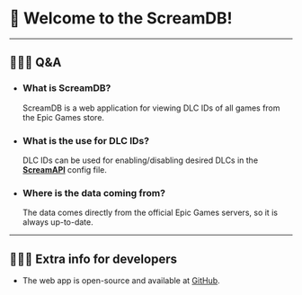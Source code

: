 # 🐨 Welcome to the ScreamDB!

___

## 🙋🏻‍♀️ Q&A

* ### What is ScreamDB?
  ScreamDB is a web application for viewing DLC IDs of all games from the Epic Games store.

* ### What is the use for DLC IDs?
  DLC IDs can be used for enabling/disabling desired DLCs in the **[ScreamAPI]** config file.

* ### Where is the data coming from?
  The data comes directly from the official Epic Games servers, so it is always up-to-date.

___

## 👩🏻‍💻 Extra info for developers

* The web app is open-source and available at [GitHub].

[ScreamAPI]: https://cs.rin.ru/forum/viewtopic.php?f=29&t=106474

[GraphQL endpoint]: https://www.epicgames.com/graphql

[GitHub]: https://github.com/acidicoala/ScreamDB

